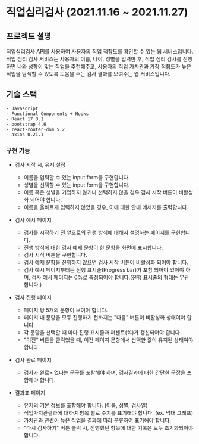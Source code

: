 # 직업심리검사 (2021.11.16 ~ 2021.11.27)

## 프로젝트 설명 

직업심리검사 API를 사용하여 사용자의 직업 적합도를 확인할 수 있는 웹 서비스입니다.
직업 심리 검사 서비스는 사용자의 이름, 나이, 성별을 입력한 후, 직업 심리 검사를 진행하면 나와 성향이 맞는 직업을 추천해주고, 사용자의 직업 가치관과 가장 적합도가 높은 직업을 탐색할 수 있도록 도움을 주는 검사 결과를 보여주는 웹 서비스입니다.

## 기술 스택

```
- Javascript
- Functional Components + Hooks
- React 17.0.1
- bootstrap 4.6
- react-router-dom 5.2
- axios 0.21.1
```

### 구현 기능

+ 검사 시작 시, 유저 설정
  + 이름을 입력할 수 있는 input form을 구현합니다.
  + 성별을 선택할 수 있는 input form을 구현합니다.
  + 이름 혹은 성별을 기입하지 않거나 선택하지 않을 경우 검사 시작 버튼이 비활성화 되어야 합니다.
  + 이름을 올바르게 입력하지 않았을 경우, 이에 대한 안내 메세지를 출력합니다.


+ 검사 예시 페이지
  - 검사를 시작하기 전 앞으로의 진행 방식에 대해서 설명하는 페이지를 구현합니다.
  - 진행 방식에 대한 검사 예제 문항이 한 문항을 화면에 표시합니다.
  - 검사 시작 버튼을 구현합니다. 
  - 검사 예제 문항을 진행하지 않으면 검사 시작 버튼이 비활성화 되어야 합니다.
  - 검사 예시 페이지부터는 진행 표시줄(Progress bar)가 포함 되어야 있어야 하며, 검사 예시 페이지는 0%로 측정되어야 합니다.(진행 표시줄의 형태는 무관합니다.)

+ 검사 진행 페이지
  - 페이지 당 5개의 문항이 보여야 합니다.
  - 페이지 내 문항을 모두 진행하기 전까지는 "다음" 버튼이 비활성화 상태여야 합니다.
  - 각 문항을 선택할 때 마다 진행 표시줄과 퍼센트(%)가 갱신되어야 합니다.
  - "이전" 버튼을 클릭했을 때, 이전 페이지 문항에서 선택한 값이 유지된 상태여야 합니다.
  
+ 검사 완료 페이지
  + 검사가 완료되었다는 문구를 포함해야 하며, 검사결과에 대한 간단한 문장을 포함해야 합니다.

+ 결과표 페이지
  + 유저의 기본 정보를 포함해야 합니다. (이름, 성별, 검사일)
  - 직업가치관결과에 대하여 항목 별로 수치를 표기해야 합니다. (ex. 막대 그래프)
  - 가치관과 관련이 높은 직업을 결과에 따라 분류하여 표기해야 합니다.
  - "다시 검사하기" 버튼 클릭 시, 진행했던 항목에 대한 기록은 모두 초기화되어야 합니다.



